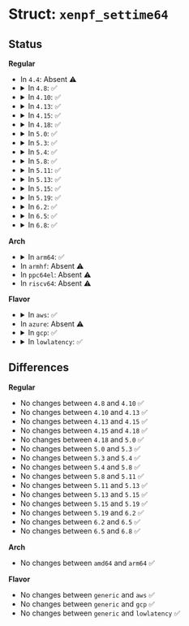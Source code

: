 # Struct: <code>xenpf_settime64</code>

## Status
<b>Regular</b>
<ul>
<li>
In <code>4.4</code>: Absent ⚠️
</li>
<li>
<details>
<summary>In <code>4.8</code>: ✅</summary>

```c
struct xenpf_settime64 {
    uint64_t secs;
    uint32_t nsecs;
    uint32_t mbz;
    uint64_t system_time;
};
```
</details>
</li>
<li>
<details>
<summary>In <code>4.10</code>: ✅</summary>

```c
struct xenpf_settime64 {
    uint64_t secs;
    uint32_t nsecs;
    uint32_t mbz;
    uint64_t system_time;
};
```
</details>
</li>
<li>
<details>
<summary>In <code>4.13</code>: ✅</summary>

```c
struct xenpf_settime64 {
    uint64_t secs;
    uint32_t nsecs;
    uint32_t mbz;
    uint64_t system_time;
};
```
</details>
</li>
<li>
<details>
<summary>In <code>4.15</code>: ✅</summary>

```c
struct xenpf_settime64 {
    uint64_t secs;
    uint32_t nsecs;
    uint32_t mbz;
    uint64_t system_time;
};
```
</details>
</li>
<li>
<details>
<summary>In <code>4.18</code>: ✅</summary>

```c
struct xenpf_settime64 {
    uint64_t secs;
    uint32_t nsecs;
    uint32_t mbz;
    uint64_t system_time;
};
```
</details>
</li>
<li>
<details>
<summary>In <code>5.0</code>: ✅</summary>

```c
struct xenpf_settime64 {
    uint64_t secs;
    uint32_t nsecs;
    uint32_t mbz;
    uint64_t system_time;
};
```
</details>
</li>
<li>
<details>
<summary>In <code>5.3</code>: ✅</summary>

```c
struct xenpf_settime64 {
    uint64_t secs;
    uint32_t nsecs;
    uint32_t mbz;
    uint64_t system_time;
};
```
</details>
</li>
<li>
<details>
<summary>In <code>5.4</code>: ✅</summary>

```c
struct xenpf_settime64 {
    uint64_t secs;
    uint32_t nsecs;
    uint32_t mbz;
    uint64_t system_time;
};
```
</details>
</li>
<li>
<details>
<summary>In <code>5.8</code>: ✅</summary>

```c
struct xenpf_settime64 {
    uint64_t secs;
    uint32_t nsecs;
    uint32_t mbz;
    uint64_t system_time;
};
```
</details>
</li>
<li>
<details>
<summary>In <code>5.11</code>: ✅</summary>

```c
struct xenpf_settime64 {
    uint64_t secs;
    uint32_t nsecs;
    uint32_t mbz;
    uint64_t system_time;
};
```
</details>
</li>
<li>
<details>
<summary>In <code>5.13</code>: ✅</summary>

```c
struct xenpf_settime64 {
    uint64_t secs;
    uint32_t nsecs;
    uint32_t mbz;
    uint64_t system_time;
};
```
</details>
</li>
<li>
<details>
<summary>In <code>5.15</code>: ✅</summary>

```c
struct xenpf_settime64 {
    uint64_t secs;
    uint32_t nsecs;
    uint32_t mbz;
    uint64_t system_time;
};
```
</details>
</li>
<li>
<details>
<summary>In <code>5.19</code>: ✅</summary>

```c
struct xenpf_settime64 {
    uint64_t secs;
    uint32_t nsecs;
    uint32_t mbz;
    uint64_t system_time;
};
```
</details>
</li>
<li>
<details>
<summary>In <code>6.2</code>: ✅</summary>

```c
struct xenpf_settime64 {
    uint64_t secs;
    uint32_t nsecs;
    uint32_t mbz;
    uint64_t system_time;
};
```
</details>
</li>
<li>
<details>
<summary>In <code>6.5</code>: ✅</summary>

```c
struct xenpf_settime64 {
    uint64_t secs;
    uint32_t nsecs;
    uint32_t mbz;
    uint64_t system_time;
};
```
</details>
</li>
<li>
<details>
<summary>In <code>6.8</code>: ✅</summary>

```c
struct xenpf_settime64 {
    uint64_t secs;
    uint32_t nsecs;
    uint32_t mbz;
    uint64_t system_time;
};
```
</details>
</li>
</ul>
<b>Arch</b>
<ul>
<li>
<details>
<summary>In <code>arm64</code>: ✅</summary>

```c
struct xenpf_settime64 {
    uint64_t secs;
    uint32_t nsecs;
    uint32_t mbz;
    uint64_t system_time;
};
```
</details>
</li>
<li>
In <code>armhf</code>: Absent ⚠️
</li>
<li>
In <code>ppc64el</code>: Absent ⚠️
</li>
<li>
In <code>riscv64</code>: Absent ⚠️
</li>
</ul>
<b>Flavor</b>
<ul>
<li>
<details>
<summary>In <code>aws</code>: ✅</summary>

```c
struct xenpf_settime64 {
    uint64_t secs;
    uint32_t nsecs;
    uint32_t mbz;
    uint64_t system_time;
};
```
</details>
</li>
<li>
In <code>azure</code>: Absent ⚠️
</li>
<li>
<details>
<summary>In <code>gcp</code>: ✅</summary>

```c
struct xenpf_settime64 {
    uint64_t secs;
    uint32_t nsecs;
    uint32_t mbz;
    uint64_t system_time;
};
```
</details>
</li>
<li>
<details>
<summary>In <code>lowlatency</code>: ✅</summary>

```c
struct xenpf_settime64 {
    uint64_t secs;
    uint32_t nsecs;
    uint32_t mbz;
    uint64_t system_time;
};
```
</details>
</li>
</ul>

## Differences
<b>Regular</b>
<ul>
<li>
No changes between <code>4.8</code> and <code>4.10</code> ✅
</li>
<li>
No changes between <code>4.10</code> and <code>4.13</code> ✅
</li>
<li>
No changes between <code>4.13</code> and <code>4.15</code> ✅
</li>
<li>
No changes between <code>4.15</code> and <code>4.18</code> ✅
</li>
<li>
No changes between <code>4.18</code> and <code>5.0</code> ✅
</li>
<li>
No changes between <code>5.0</code> and <code>5.3</code> ✅
</li>
<li>
No changes between <code>5.3</code> and <code>5.4</code> ✅
</li>
<li>
No changes between <code>5.4</code> and <code>5.8</code> ✅
</li>
<li>
No changes between <code>5.8</code> and <code>5.11</code> ✅
</li>
<li>
No changes between <code>5.11</code> and <code>5.13</code> ✅
</li>
<li>
No changes between <code>5.13</code> and <code>5.15</code> ✅
</li>
<li>
No changes between <code>5.15</code> and <code>5.19</code> ✅
</li>
<li>
No changes between <code>5.19</code> and <code>6.2</code> ✅
</li>
<li>
No changes between <code>6.2</code> and <code>6.5</code> ✅
</li>
<li>
No changes between <code>6.5</code> and <code>6.8</code> ✅
</li>
</ul>
<b>Arch</b>
<ul>
<li>
No changes between <code>amd64</code> and <code>arm64</code> ✅
</li>
</ul>
<b>Flavor</b>
<ul>
<li>
No changes between <code>generic</code> and <code>aws</code> ✅
</li>
<li>
No changes between <code>generic</code> and <code>gcp</code> ✅
</li>
<li>
No changes between <code>generic</code> and <code>lowlatency</code> ✅
</li>
</ul>
